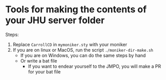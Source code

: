 # Tools for making the contents of your JHU server folder

Steps:

1. Replace `CarrollCD` in `mymoniker.sty` with your moniker
2. If you are on linux or MacOS, run the script `./moniker-dir-make.sh`
   * If you are on Windows, you can do the same steps by hand
   * Or write a bat file
      * If you want to endear yourself to the JMPO, you will make a PR for your bat file
   
   

